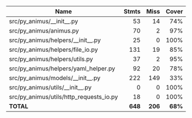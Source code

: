 | Name                                       |    Stmts |     Miss |   Cover |
|------------------------------------------- | -------: | -------: | ------: |
| src/py\_animus/\_\_init\_\_.py             |       53 |       14 |     74% |
| src/py\_animus/animus.py                   |       70 |        2 |     97% |
| src/py\_animus/helpers/\_\_init\_\_.py     |       25 |        0 |    100% |
| src/py\_animus/helpers/file\_io.py         |      131 |       19 |     85% |
| src/py\_animus/helpers/utils.py            |       37 |        2 |     95% |
| src/py\_animus/helpers/yaml\_helper.py     |       92 |       20 |     78% |
| src/py\_animus/models/\_\_init\_\_.py      |      222 |      149 |     33% |
| src/py\_animus/utils/\_\_init\_\_.py       |        0 |        0 |    100% |
| src/py\_animus/utils/http\_requests\_io.py |       18 |        0 |    100% |
|                                  **TOTAL** |  **648** |  **206** | **68%** |
